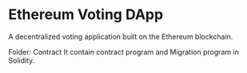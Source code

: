 # Ethereum Voting DApp
A decentralized voting application built on the Ethereum blockchain.

Folder: Contract
It contain contract program and Migration program in Solidity.
